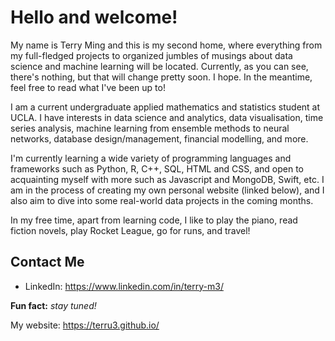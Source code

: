 # Hello and welcome!
My name is Terry Ming and this is my second home, where everything from my full-fledged projects to organized jumbles of musings about data science and machine learning will be located. Currently, as you can see, there's nothing, but that will change pretty soon. I hope. In the meantime, feel free to read what I've been up to!

I am a current undergraduate applied mathematics and statistics student at UCLA. I have interests in data science and analytics, data visualisation, time series analysis, machine learning from ensemble methods to neural networks, database design/management, financial modelling, and more. 

I'm currently learning a wide variety of programming languages and frameworks such as Python, R, C++, SQL, HTML and CSS, and open to acquainting myself with more such as Javascript and MongoDB, Swift, etc. I am in the process of creating my own personal website (linked below), and I also aim to dive into some real-world data projects in the coming months.

In my free time, apart from learning code, I like to play the piano, read fiction novels, play Rocket League, go for runs, and travel!

## Contact Me

- LinkedIn:
https://www.linkedin.com/in/terry-m3/

**Fun fact:** *stay tuned!*

My website:
https://terru3.github.io/
